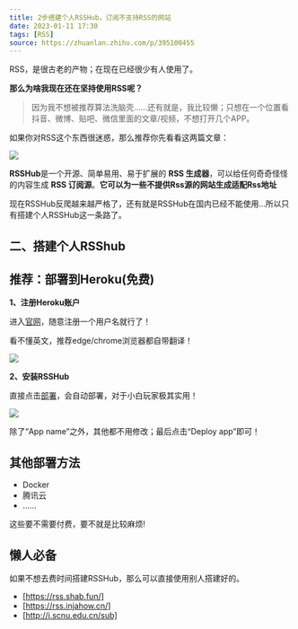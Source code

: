 ```yaml
---
title: 2步搭建个人RSSHub，订阅不支持RSS的网站  
date: 2023-01-11 17:30  
tags: [RSS]  
source: https://zhuanlan.zhihu.com/p/395100455
---
```

RSS，是很古老的产物；在现在已经很少有人使用了。

**那么为啥我现在还在坚持使用RSS呢？**

> 因为我不想被推荐算法洗脑壳……还有就是，我比较懒；只想在一个位置看抖音、微博、贴吧、微信里面的文章/视频，不想打开几个APP。

如果你对RSS这个东西很迷惑，那么推荐你先看看这两篇文章：

![][fig1]

**RSSHub**是一个开源、简单易用、易于扩展的 **RSS 生成器**，可以给任何奇奇怪怪的内容生成 **RSS 订阅源**。**它可以为一些不提供Rss源的网站生成适配Rss地址**

现在RSSHub反爬越来越严格了，还有就是RSSHub在国内已经不能使用…所以只有搭建个人RSSHub这一条路了。

## **二、搭建个人RSShub**

## **推荐：部署到Heroku(免费)**

**1、注册Heroku账户**

进入[官网]，随意注册一个用户名就行了！

看不懂英文，推荐edge/chrome浏览器都自带翻译！

![][fig2]

**2、安装RSSHub**

直接点击[部署]，会自动部署，对于小白玩家极其实用！

![][fig3]

除了“App name”之外，其他都不用修改；最后点击“Deploy app”即可！

## **其他部署方法**

-   Docker
-   腾讯云
-   ……

这些要不需要付费，要不就是比较麻烦!

## **懒人必备**

如果不想去费时间搭建RSSHub，那么可以直接使用别人搭建好的。

-   [https://rss.shab.fun/]
-   [https://rss.injahow.cn/]
-   [http://i.scnu.edu.cn/sub]



[官网]: https://link.zhihu.com/?target=https%3A//dashboard.heroku.com/
[部署]: https://link.zhihu.com/?target=https%3A//heroku.com/deploy%3Ftemplate%3Dhttps%253A%252F%252Fgithub.com%252FDIYgod%252FRSSHub
[https://rss.shab.fun/]: https://rss.shab.fun/
[https://rss.injahow.cn/]: https://rss.injahow.cn/
[http://i.scnu.edu.cn/sub]: https://i.scnu.edu.cn/sub


[fig1]: https://pic2.zhimg.com/v2-64231d1b343eb603727960456860554d_b.jpg
[fig2]: https://pic4.zhimg.com/v2-6b009355a97fc747bb6d7d9aa9ccaadf_b.jpg
[fig3]: https://pic1.zhimg.com/v2-4d94e3106c7de1da1913f20706afc6cc_b.jpg